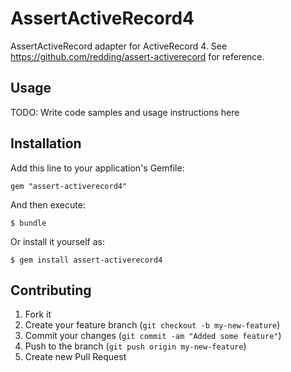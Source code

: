 # AssertActiveRecord4

AssertActiveRecord adapter for ActiveRecord 4.  See https://github.com/redding/assert-activerecord for reference.

## Usage

TODO: Write code samples and usage instructions here

## Installation

Add this line to your application's Gemfile:

    gem "assert-activerecord4"

And then execute:

    $ bundle

Or install it yourself as:

    $ gem install assert-activerecord4

## Contributing

1. Fork it
2. Create your feature branch (`git checkout -b my-new-feature`)
3. Commit your changes (`git commit -am "Added some feature"`)
4. Push to the branch (`git push origin my-new-feature`)
5. Create new Pull Request
